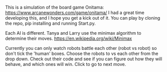 This is a simulation of the board game Onitama: https://www.arcanewonders.com/game/onitama/
I had a great time developing this, and I hope you get a kick out of it. 
You can play by cloning the repo, pip installing and running Start.py.

Each AI is different. Tanya and Larry use the minimax algorithm to determine their moves. https://en.wikipedia.org/wiki/Minimax

Currently you can only watch robots battle each other (robot vs robot) so don't tick the 'human' boxes. Choose the robots to vs each other from the drop down.
Check out their code and see if you can figure out how they will behave, and which ones will win.
Click to go to next move.
